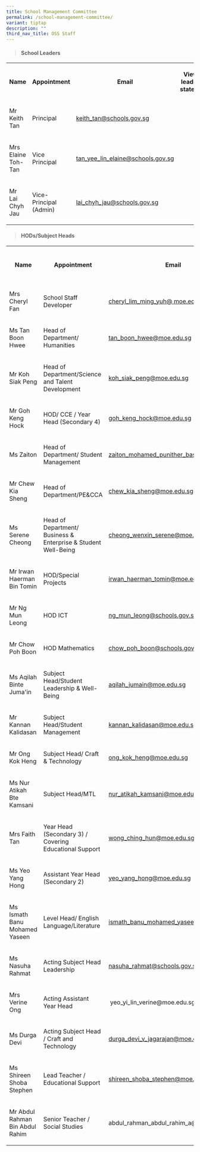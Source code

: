 ```yaml
---
title: School Management Committee
permalink: /school-management-committee/
variant: tiptap
description: ""
third_nav_title: OSS Staff
---
```

<blockquote>
<h4>School Leaders</h4>
</blockquote>
<table style="minWidth: 100px">
<colgroup>
<col>
<col>
<col>
<col>
</colgroup>
<tbody>
<tr>
<th rowspan="1" colspan="1">
<p>Name</p>
</th>
<th rowspan="1" colspan="1">
<p>Appointment</p>
</th>
<th rowspan="1" colspan="1">
<p>Email</p>
</th>
<th rowspan="1" colspan="1">
<p>View our leadership statements</p>
</th>
</tr>
<tr>
<td rowspan="1" colspan="1">
<p>Mr Keith Tan</p>
</td>
<td rowspan="1" colspan="1">
<p>Principal</p>
</td>
<td rowspan="1" colspan="1">
<p><a href="mailto:keith_tan@schools.gov.sg" rel="noopener noreferrer nofollow" target="_blank">keith_tan@schools.gov.sg</a>
</p>
</td>
<td rowspan="1" colspan="1">
<p></p>
</td>
</tr>
<tr>
<td rowspan="1" colspan="1">
<p>Mrs Elaine Toh-Tan</p>
</td>
<td rowspan="1" colspan="1">
<p>Vice Principal</p>
</td>
<td rowspan="1" colspan="1">
<p><a href="mailto:tan_yee_lin_elaine@schools.gov.sg" rel="noopener noreferrer nofollow" target="_blank">tan_yee_lin_elaine@schools.gov.sg</a>
</p>
</td>
<td rowspan="1" colspan="1">
<p></p>
</td>
</tr>
<tr>
<td rowspan="1" colspan="1">
<p>Mr Lai Chyh Jau</p>
</td>
<td rowspan="1" colspan="1">
<p>Vice-Principal (Admin)</p>
</td>
<td rowspan="1" colspan="1">
<p><a href="mailto:lai_chyh_jau@schools.gov.sg" rel="noopener noreferrer nofollow" target="_blank">lai_chyh_jau@schools.gov.sg</a>
</p>
</td>
<td rowspan="1" colspan="1">
<p></p>
</td>
</tr>
</tbody>
</table>
<blockquote>
<p></p>
<h4>HODs/Subject Heads</h4>
</blockquote>
<table style="minWidth: 100px">
<colgroup>
<col>
<col>
<col>
<col>
</colgroup>
<tbody>
<tr>
<th rowspan="1" colspan="1">
<p>Name</p>
</th>
<th rowspan="1" colspan="1">
<p>Appointment</p>
</th>
<th rowspan="1" colspan="1">
<p>Email</p>
</th>
<th rowspan="1" colspan="1">
<p>View our leadership statements</p>
</th>
</tr>
<tr>
<td rowspan="1" colspan="1">
<p>Mrs Cheryl Fan</p>
<p></p>
<p></p>
<p></p>
</td>
<td rowspan="1" colspan="1">
<p>School Staff Developer&nbsp;</p>
<p></p>
<p></p>
<p></p>
</td>
<td rowspan="1" colspan="1">
<p><a href="cheryl_lim_ming_yuh@ moe.edu.sg" rel="noopener nofollow" target="_blank">cheryl_lim_ming_yuh@ moe.edu.sg</a>
</p>
</td>
<td rowspan="1" colspan="1">
<p><a href="/files/Cheryl_Lim_PS__002d_.pdf" rel="noopener nofollow" target="_blank">Click Here</a>
</p>
<p></p>
<p></p>
<p></p>
</td>
</tr>
<tr>
<td rowspan="1" colspan="1">
<p>Ms Tan Boon Hwee</p>
</td>
<td rowspan="1" colspan="1">
<p>Head of Department/ Humanities</p>
</td>
<td rowspan="1" colspan="1">
<p><a href="mailto:tan_boon_hwee@moe.edu.sg" rel="noopener noreferrer nofollow" target="_blank">tan_boon_hwee@moe.edu.sg</a>
</p>
</td>
<td rowspan="1" colspan="1">
<p><a href="/files/save_3.pdf" rel="noopener nofollow" target="_blank">Click Here</a>
</p>
</td>
</tr>
<tr>
<td rowspan="1" colspan="1">
<p>Mr Koh Siak Peng</p>
</td>
<td rowspan="1" colspan="1">
<p>Head of Department/Science and Talent Development</p>
</td>
<td rowspan="1" colspan="1">
<p><a href="mailto:koh_siak_peng@moe.edu.sg" rel="noopener noreferrer nofollow" target="_blank">koh_siak_peng@moe.edu.sg</a>
</p>
</td>
<td rowspan="1" colspan="1">
<p><a href="/files/Screenshot_2025_04_24_145236.pdf" rel="noopener nofollow" target="_blank">Click Here</a>
</p>
</td>
</tr>
<tr>
<td rowspan="1" colspan="1">
<p>Mr Goh Keng Hock</p>
</td>
<td rowspan="1" colspan="1">
<p>HOD/ CCE / Year Head (Secondary 4)</p>
</td>
<td rowspan="1" colspan="1">
<p><a href="mailto:goh_keng_hock@moe.edu.sg" rel="noopener noreferrer nofollow" target="_blank">goh_keng_hock@moe.edu.sg</a>
</p>
</td>
<td rowspan="1" colspan="1">
<p><a href="/files/Goh_1.pdf" rel="noopener nofollow" target="_blank">Click Here</a>
</p>
</td>
</tr>
<tr>
<td rowspan="1" colspan="1">
<p>Ms Zaiton</p>
</td>
<td rowspan="1" colspan="1">
<p>Head of Department/ Student Management</p>
</td>
<td rowspan="1" colspan="1">
<p><a href="mailto:zaiton_mohamed_punither_basa@moe.edu.sg" rel="noopener noreferrer nofollow" target="_blank">zaiton_mohamed_punither_basa@moe.edu.sg</a>
</p>
</td>
<td rowspan="1" colspan="1">
<p><a href="/files/zaiton.pdf" rel="noopener nofollow" target="_blank">Click Here</a>
</p>
</td>
</tr>
<tr>
<td rowspan="1" colspan="1">
<p>Mr Chew Kia Sheng</p>
</td>
<td rowspan="1" colspan="1">
<p>Head of Department/PE&amp;CCA</p>
</td>
<td rowspan="1" colspan="1">
<p><a href="mailto:chew_kia_sheng@moe.edu.sg" rel="noopener noreferrer nofollow" target="_blank">chew_kia_sheng@moe.edu.sg</a>
</p>
</td>
<td rowspan="1" colspan="1">
<p><a href="/files/kia_sheng.pdf" rel="noopener nofollow" target="_blank">Click Here</a>
</p>
</td>
</tr>
<tr>
<td rowspan="1" colspan="1">
<p>Ms Serene Cheong</p>
</td>
<td rowspan="1" colspan="1">
<p>Head of Department/ Business &amp; Enterprise &amp; Student Well-Being</p>
</td>
<td rowspan="1" colspan="1">
<p><a href="mailto:cheong_wenxin_serene@moe.edu.sg" rel="noopener noreferrer nofollow" target="_blank">cheong_wenxin_serene@moe.edu.sg</a>
</p>
</td>
<td rowspan="1" colspan="1">
<p><a href="/files/serene.pdf" rel="noopener nofollow" target="_blank">Click Here</a>
</p>
</td>
</tr>
<tr>
<td rowspan="1" colspan="1">
<p>Mr Irwan Haerman Bin Tomin</p>
</td>
<td rowspan="1" colspan="1">
<p>HOD/Special Projects</p>
</td>
<td rowspan="1" colspan="1">
<p><a href="mailto:irwan_haerman_tomin@moe.edu.sg" rel="noopener noreferrer nofollow" target="_blank">irwan_haerman_tomin@moe.edu.sg</a>
</p>
</td>
<td rowspan="1" colspan="1">
<p><a href="/files/irwan.pdf" rel="noopener nofollow" target="_blank">Click Here</a>
</p>
</td>
</tr>
<tr>
<td rowspan="1" colspan="1">
<p>Mr Ng Mun Leong</p>
</td>
<td rowspan="1" colspan="1">
<p>HOD ICT</p>
</td>
<td rowspan="1" colspan="1">
<p><a href="mailto:ng_mun_leong@schools.gov.sg" rel="noopener noreferrer nofollow" target="_blank">ng_mun_leong@schools.gov.sg</a>
</p>
</td>
<td rowspan="1" colspan="1">
<p></p>
</td>
</tr>
<tr>
<td rowspan="1" colspan="1">
<p>Mr Chow Poh Boon</p>
</td>
<td rowspan="1" colspan="1">
<p>HOD Mathematics</p>
</td>
<td rowspan="1" colspan="1">
<p><a href="mailto:chow_poh_boon@schools.gov.sg" rel="noopener noreferrer nofollow" target="_blank">chow_poh_boon@schools.gov.sg</a>
</p>
</td>
<td rowspan="1" colspan="1">
<p></p>
</td>
</tr>
<tr>
<td rowspan="1" colspan="1">
<p>Ms Aqilah Binte Juma'in</p>
</td>
<td rowspan="1" colspan="1">
<p>Subject Head/Student Leadership &amp; Well-Being</p>
</td>
<td rowspan="1" colspan="1">
<p><a href="aqilah_jumain@moe.edu.sg" rel="noopener nofollow" target="_blank">aqilah_jumain@moe.edu.sg</a>
</p>
</td>
<td rowspan="1" colspan="1">
<p><a href="/files/aqilahv.pdf" rel="noopener nofollow" target="_blank">Click Here</a>
</p>
</td>
</tr>
<tr>
<td rowspan="1" colspan="1">
<p>Mr Kannan Kalidasan</p>
</td>
<td rowspan="1" colspan="1">
<p>Subject Head/Student Management</p>
</td>
<td rowspan="1" colspan="1">
<p><a href="mailto:kannan_kalidasan@moe.edu.sg" rel="noopener noreferrer nofollow" target="_blank">kannan_kalidasan@moe.edu.sg</a>
</p>
</td>
<td rowspan="1" colspan="1">
<p></p>
</td>
</tr>
<tr>
<td rowspan="1" colspan="1">
<p>Mr Ong Kok Heng</p>
</td>
<td rowspan="1" colspan="1">
<p>Subject Head/ Craft &amp; Technology</p>
</td>
<td rowspan="1" colspan="1">
<p><a href="mailto:ong_kok_heng@moe.edu.sg" rel="noopener noreferrer nofollow" target="_blank">ong_kok_heng@moe.edu.sg</a>
</p>
</td>
<td rowspan="1" colspan="1">
<p><a href="/files/ong.pdf" rel="noopener nofollow" target="_blank">Click Here</a>
</p>
</td>
</tr>
<tr>
<td rowspan="1" colspan="1">
<p>Ms Nur Atikah Bte Kamsani</p>
</td>
<td rowspan="1" colspan="1">
<p>Subject Head/MTL</p>
</td>
<td rowspan="1" colspan="1">
<p><a href="mailto:nur_atikah_kamsani@moe.edu.sg" rel="noopener noreferrer nofollow" target="_blank">nur_atikah_kamsani@moe.edu.sg</a>
</p>
</td>
<td rowspan="1" colspan="1">
<p><a href="/files/athika.pdf" rel="noopener nofollow" target="_blank">Click Here</a>
</p>
</td>
</tr>
<tr>
<td rowspan="1" colspan="1">
<p>Mrs Faith Tan</p>
</td>
<td rowspan="1" colspan="1">
<p>Year Head (Secondary 3) / Covering Educational Support</p>
</td>
<td rowspan="1" colspan="1">
<p><a href="mailto:wong_ching_hun@moe.edu.sg" rel="noopener noreferrer nofollow" target="_blank">wong_ching_hun@moe.edu.sg</a>
</p>
</td>
<td rowspan="1" colspan="1">
<p><a href="/files/faith.pdf" rel="noopener nofollow" target="_blank">Click Here</a>
</p>
</td>
</tr>
<tr>
<td rowspan="1" colspan="1">
<p>Ms Yeo Yang Hong</p>
</td>
<td rowspan="1" colspan="1">
<p>Assistant Year Head (Secondary 2)</p>
</td>
<td rowspan="1" colspan="1">
<p><a href="mailto:yeo_yang_hong@moe.edu.sg" rel="noopener noreferrer nofollow" target="_blank">yeo_yang_hong@moe.edu.sg</a>
</p>
</td>
<td rowspan="1" colspan="1">
<p><a href="/files/yang_hong.pdf" rel="noopener nofollow" target="_blank">Click Here</a>
</p>
</td>
</tr>
<tr>
<td rowspan="1" colspan="1">
<p>Ms Ismath Banu Mohamed Yaseen</p>
</td>
<td rowspan="1" colspan="1">
<p>Level Head/ English Language/Literature</p>
</td>
<td rowspan="1" colspan="1">
<p><a href="mailto:ismath_banu_mohamed_yaseen@moe.edu.sg" rel="noopener noreferrer nofollow" target="_blank">ismath_banu_mohamed_yaseen@moe.edu.sg</a>
</p>
</td>
<td rowspan="1" colspan="1">
<p><a href="/files/ismath_1.pdf" rel="noopener nofollow" target="_blank">Click Here</a>
</p>
</td>
</tr>
<tr>
<td rowspan="1" colspan="1">
<p>Ms Nasuha Rahmat</p>
</td>
<td rowspan="1" colspan="1">
<p>Acting Subject Head Leadership</p>
</td>
<td rowspan="1" colspan="1">
<p><a href="mailto:nasuha_rahmat@schools.gov.sg" rel="noopener noreferrer nofollow" target="_blank">nasuha_rahmat@schools.gov.sg</a>
</p>
</td>
<td rowspan="1" colspan="1">
<p></p>
</td>
</tr>
<tr>
<td rowspan="1" colspan="1">
<p>Mrs Verine Ong</p>
</td>
<td rowspan="1" colspan="1">
<p>Acting Assistant Year Head</p>
</td>
<td rowspan="1" colspan="1">
<p>&nbsp;<a rel="noopener noreferrer nofollow" target="_blank">yeo_yi_lin_verine@moe.edu.sg</a>
</p>
</td>
<td rowspan="1" colspan="1">
<p><a href="/files/Verine_ong.pdf" rel="noopener nofollow" target="_blank">Click Here</a>
</p>
</td>
</tr>
<tr>
<td rowspan="1" colspan="1">
<p>Ms Durga Devi</p>
</td>
<td rowspan="1" colspan="1">
<p>Acting Subject Head / Craft and Technology</p>
</td>
<td rowspan="1" colspan="1">
<p><a href="mailto:durga_devi_v_jagarajan@moe.edu.sg" rel="noopener noreferrer nofollow" target="_blank">durga_devi_v_jagarajan@moe.edu.sg</a>
</p>
<p></p>
</td>
<td rowspan="1" colspan="1">
<p><a href="/files/devi.pdf" rel="noopener nofollow" target="_blank">Click Here</a>
</p>
</td>
</tr>
<tr>
<td rowspan="1" colspan="1">
<p>Ms Shireen Shoba Stephen</p>
</td>
<td rowspan="1" colspan="1">
<p>Lead Teacher / Educational Support</p>
</td>
<td rowspan="1" colspan="1">
<p><a href="shireen_shoba_stephen@moe.edu.sg" rel="noopener nofollow" target="_blank">shireen_shoba_stephen@moe.edu.sg</a>
</p>
</td>
<td rowspan="1" colspan="1">
<p><a href="/files/Shireen_1.pdf" rel="noopener nofollow" target="_blank">Click Here</a>
</p>
</td>
</tr>
<tr>
<td rowspan="1" colspan="1">
<p>Mr Abdul Rahman Bin Abdul Rahim</p>
</td>
<td rowspan="1" colspan="1">
<p>Senior Teacher / Social Studies</p>
</td>
<td rowspan="1" colspan="1">
<p><a rel="noopener noreferrer nofollow" target="_blank">abdul_rahman_abdul_rahim_a@moe.edu.sg</a>
</p>
</td>
<td rowspan="1" colspan="1">
<p><a href="/files/abdul_1.pdf" rel="noopener nofollow" target="_blank">Click Here</a>
</p>
</td>
</tr>
</tbody>
</table>
<p></p>